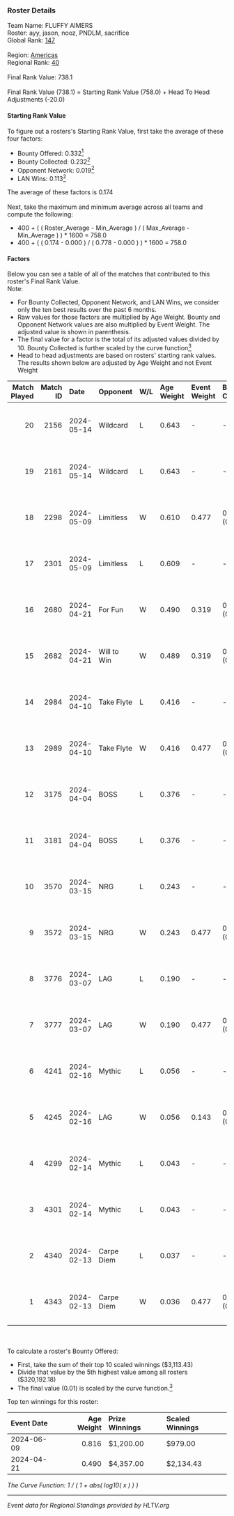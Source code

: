 ### Roster Details<br />
Team Name: FLUFFY AIMERS<br />
Roster: ayy, jason, nooz, PNDLM, sacrifice<br />
Global Rank: [147](../standings_global.md)<br />
<br />
Region: [Americas]( ../standings_americas.md)<br />
Regional Rank: [40]( ../standings_americas.md)<br />
<br />
Final Rank Value:  738.1<br />
<br />
Final Rank Value (738.1) = Starting Rank Value (758.0) + Head To Head Adjustments (-20.0)<br />

#### Starting Rank Value<br />
To figure out a rosters's Starting Rank Value, first take the average of these four factors:<br />
- Bounty Offered: 0.332[<sup>1</sup>](#table2)
- Bounty Collected: 0.232[<sup>2</sup>](#table1)
- Opponent Network: 0.019[<sup>2</sup>](#table1)
- LAN Wins: 0.113[<sup>2</sup>](#table1)

The average of these factors is 0.174<br />
<br />
Next, take the maximum and minimum average across all teams and compute the following:<br />
- 400 + ( ( Roster_Average - Min_Average ) / ( Max_Average - Min_Average ) ) * 1600 = 758.0
- 400 + ( ( 0.174 - 0.000 ) / ( 0.778 - 0.000 ) ) * 1600 = 758.0


#### Factors<br />
Below you can see a table of all of the matches that contributed to this roster's Final Rank Value.<br />
Note:<br />

- For Bounty Collected, Opponent Network, and LAN Wins, we consider only the ten best results over the past 6 months.
- Raw values for those factors are multiplied by Age Weight. Bounty and Opponent Network values are also multiplied by Event Weight. The adjusted value is shown in parenthesis.
- The final value for a factor is the total of its adjusted values divided by 10. Bounty Collected is further scaled by the curve function[<sup>3</sup>](#curveFunction)
- Head to head adjustments are based on rosters' starting rank values. The results shown below are adjusted by Age Weight and not Event Weight
<span id="table1"></span><br />


| Match Played | Match ID | Date       | Opponent    | W/L | Age Weight | Event Weight | Bounty Collected | Opponent Network | LAN Wins  | H2H Adj. | Roster                                 |
| -: | -: | :- | :- | :- | :- | :- | :- | :- | :- | -: | :- |
|           20 |     2156 | 2024-05-14 | Wildcard    | L   | 0.643      | -            | -                | -                | -         |    -6.16 | ayy, jason, nooz, PNDLM, sacrifice     |
|           19 |     2161 | 2024-05-14 | Wildcard    | L   | 0.643      | -            | -                | -                | -         |    -6.47 | ayy, jason, nooz, PNDLM, sacrifice     |
|           18 |     2298 | 2024-05-09 | Limitless   | W   | 0.610      | 0.477        | 0.001 (0.000)    | 0.159 (0.046)    | 0 (0.000) |     6.90 | ayy, jason, nooz, PNDLM, sacrifice     |
|           17 |     2301 | 2024-05-09 | Limitless   | L   | 0.609      | -            | -                | -                | -         |   -12.63 | ayy, jason, nooz, PNDLM, sacrifice     |
|           16 |     2680 | 2024-04-21 | For Fun     | W   | 0.490      | 0.319        | 0.003 (0.001)    | 0.019 (0.003)    | 1 (0.490) |     5.88 | ayy, brett, Fr3nk1e, jason, PNDLM      |
|           15 |     2682 | 2024-04-21 | Will to Win | W   | 0.489      | 0.319        | 0.001 (0.000)    | 0.000 (0.000)    | 1 (0.489) |     3.36 | ayy, brett, Fr3nk1e, jason, PNDLM      |
|           14 |     2984 | 2024-04-10 | Take Flyte  | L   | 0.416      | -            | -                | -                | -         |    -7.64 | ayy, intra, jason, PNDLM, sacrifice    |
|           13 |     2989 | 2024-04-10 | Take Flyte  | W   | 0.416      | 0.477        | 0.002 (0.000)    | 0.231 (0.046)    | 0 (0.000) |     5.58 | ayy, jason, nooz, PNDLM, sacrifice     |
|           12 |     3175 | 2024-04-04 | BOSS        | L   | 0.376      | -            | -                | -                | -         |    -5.20 | ayy, intra, jason, nooz, sacrifice     |
|           11 |     3181 | 2024-04-04 | BOSS        | L   | 0.376      | -            | -                | -                | -         |    -5.37 | ayy, intra, jason, PNDLM, sacrifice    |
|           10 |     3570 | 2024-03-15 | NRG         | L   | 0.243      | -            | -                | -                | -         |    -2.96 | ayy, intra, jason, PNDLM, sacrifice    |
|            9 |     3572 | 2024-03-15 | NRG         | W   | 0.243      | 0.477        | 0.020 (0.002)    | 0.502 (0.058)    | 0 (0.000) |     4.78 | ayy, intra, jason, PNDLM, sacrifice    |
|            8 |     3776 | 2024-03-07 | LAG         | L   | 0.190      | -            | -                | -                | -         |    -2.42 | ayy, jason, LEARSI, PNDLM, sacrifice   |
|            7 |     3777 | 2024-03-07 | LAG         | W   | 0.190      | 0.477        | 0.012 (0.001)    | 0.376 (0.034)    | 0 (0.000) |     3.62 | ayy, jason, LEARSI, PNDLM, sacrifice   |
|            6 |     4241 | 2024-02-16 | Mythic      | L   | 0.056      | -            | -                | -                | -         |    -0.79 | intra, jason, LEARSI, PNDLM, sacrifice |
|            5 |     4245 | 2024-02-16 | LAG         | W   | 0.056      | 0.143        | 0.012 (0.000)    | 0.376 (0.003)    | 0 (0.000) |     1.07 | intra, jason, LEARSI, PNDLM, sacrifice |
|            4 |     4299 | 2024-02-14 | Mythic      | L   | 0.043      | -            | -                | -                | -         |    -0.62 | intra, jason, LEARSI, PNDLM, sacrifice |
|            3 |     4301 | 2024-02-14 | Mythic      | L   | 0.043      | -            | -                | -                | -         |    -0.62 | intra, jason, LEARSI, PNDLM, sacrifice |
|            2 |     4340 | 2024-02-13 | Carpe Diem  | L   | 0.037      | -            | -                | -                | -         |    -0.71 | intra, jason, LEARSI, PNDLM, sacrifice |
|            1 |     4343 | 2024-02-13 | Carpe Diem  | W   | 0.036      | 0.477        | 0.005 (0.000)    | 0.035 (0.001)    | 0 (0.000) |     0.44 | intra, jason, LEARSI, PNDLM, sacrifice |

<br />
<span id="table2"></span><br />
To calculate a roster's Bounty Offered:<br />

- First, take the sum of their top 10 scaled winnings ($3,113.43)
- Divide that value by the 5th highest value among all rosters ($320,192.18)
- The final value (0.01) is scaled by the curve function.[<sup>3</sup>](#curveFunction)

Top ten winnings for this roster:<br />

| Event Date | Age Weight | Prize Winnings | Scaled Winnings |
| :- | -: | :- | :- |
| 2024-06-09 |      0.816 | $1,200.00      | $979.00         |
| 2024-04-21 |      0.490 | $4,357.00      | $2,134.43       |


<span id="curveFunction"></span>_The Curve Function: 1 / ( 1 + abs( log10( x ) ) )_<br />

---
_Event data for Regional Standings provided by HLTV.org_<br />
